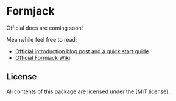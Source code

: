 # Formjack

Official docs are coming soon!

Meanwhile feel free to read:

* [Official introduction blog post and a quick start guide](http://slicejack.com/easy-form-creation-and-validation-with-formjack/)
* [Official Formjack Wiki](https://github.com/Slicejack/Formjack/wiki)

## License

All contents of this package are licensed under the [MIT license].
